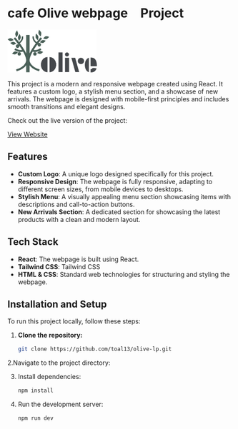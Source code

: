 # cafe Olive webpage　Project

<img src="./src/assets/olive.png" alt="Logo" width="200"/>

This project is a modern and responsive webpage created using React. It features a custom logo, a stylish menu section, and a showcase of new arrivals. The webpage is designed with mobile-first principles and includes smooth transitions and elegant designs.

Check out the live version of the project:

[View Website](https://cafeolive.netlify.app/)

## Features

- **Custom Logo**: A unique logo designed specifically for this project.
- **Responsive Design**: The webpage is fully responsive, adapting to different screen sizes, from mobile devices to desktops.
- **Stylish Menu**: A visually appealing menu section showcasing items with descriptions and call-to-action buttons.
- **New Arrivals Section**: A dedicated section for showcasing the latest products with a clean and modern layout.

## Tech Stack

- **React**: The webpage is built using React.
- **Tailwind CSS**: Tailwind CSS
- **HTML & CSS**: Standard web technologies for structuring and styling the webpage.

## Installation and Setup

To run this project locally, follow these steps:

1. **Clone the repository:**

   ```bash
   git clone https://github.com/toal13/olive-lp.git
   ```

2.Navigate to the project directory:

3. Install dependencies:

   ```bash
   npm install
   ```

4. Run the development server:

   ```bash
   npm run dev
   ```
